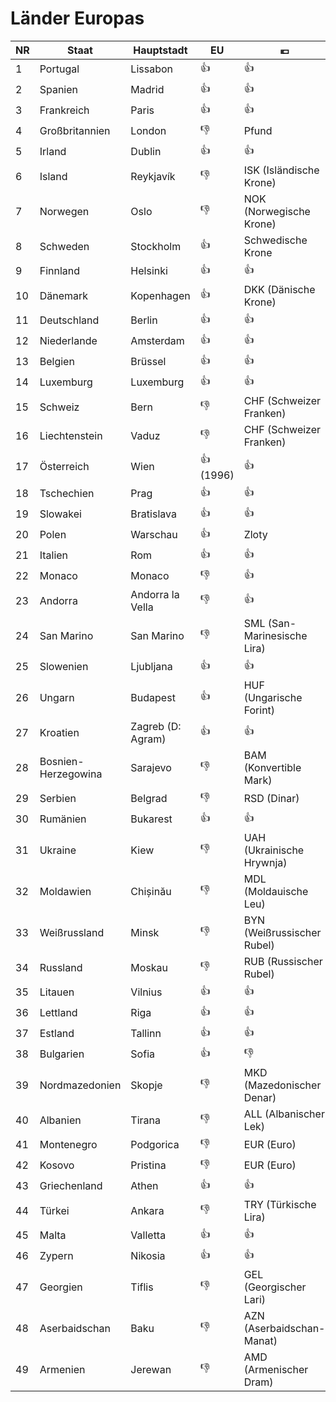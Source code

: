 # Länder Europas

| NR | Staat                     | Hauptstadt       | EU | 💶 |
|----|---------------------------|------------------|----|------|
| 1  | Portugal            | Lissabon          | 👍 | 👍   |
| 2  | Spanien             | Madrid            | 👍 | 👍   |
| 3  | Frankreich          | Paris             | 👍 | 👍   |
| 4  | Großbritannien      | London            | 👎 | Pfund |
| 5  | Irland              | Dublin            | 👍 | 👍   |
| 6  | Island              | Reykjavík         | 👎 | ISK (Isländische Krone)  |
| 7  | Norwegen            | Oslo              | 👎 | NOK (Norwegische Krone)  |
| 8  | Schweden            | Stockholm         | 👍 | Schwedische Krone |
| 9  | Finnland            | Helsinki          | 👍 | 👍   |
| 10 | Dänemark            | Kopenhagen        | 👍 | DKK (Dänische Krone)  |
| 11 | Deutschland         | Berlin            | 👍 | 👍   |
| 12 | Niederlande         | Amsterdam         | 👍 | 👍   |
| 13 | Belgien             | Brüssel           | 👍 | 👍   |
| 14 | Luxemburg           | Luxemburg         | 👍 | 👍   |
| 15 | Schweiz             | Bern              | 👎 | CHF (Schweizer Franken)  |
| 16 | Liechtenstein       | Vaduz             | 👎 | CHF (Schweizer Franken)  |
| 17 | Österreich          | Wien              | 👍 (1996) | 👍   |
| 18 | Tschechien          | Prag              | 👍 | 👍   |
| 19 | Slowakei            | Bratislava        | 👍 | 👍   |
| 20 | Polen               | Warschau          | 👍 | Zloty   |
| 21 | Italien             | Rom               | 👍 | 👍   |
| 22 | Monaco              | Monaco            | 👎 | 👍   |
| 23 | Andorra             | Andorra la Vella  | 👎 |  👍  |
| 24 | San Marino          | San Marino        | 👎 | SML (San-Marinesische Lira)  |
| 25 | Slowenien           | Ljubljana         | 👍 | 👍   |
| 26 | Ungarn              | Budapest          | 👍 | HUF (Ungarische Forint)  |
| 27 | Kroatien            | Zagreb (D: Agram) | 👍 | 👍 |
| 28 | Bosnien-Herzegowina | Sarajevo          | 👎 | BAM (Konvertible Mark)  |
| 29 | Serbien             | Belgrad           | 👎 | RSD (Dinar)  |
| 30 | Rumänien            | Bukarest          | 👍 | 👍   |
| 31 | Ukraine             | Kiew              | 👎 | UAH (Ukrainische Hrywnja)  |
| 32 | Moldawien           | Chișinău          | 👎 | MDL (Moldauische Leu)  |
| 33 | Weißrussland        | Minsk             | 👎 | BYN (Weißrussischer Rubel) |
| 34 | Russland            | Moskau            | 👎 | RUB (Russischer Rubel)  |
| 35 | Litauen             | Vilnius           | 👍 | 👍  |
| 36 | Lettland            | Riga              | 👍 | 👍  |
| 37 | Estland             | Tallinn           | 👍 | 👍  |
| 38 | Bulgarien           | Sofia             | 👍 | 👎  |
| 39 | Nordmazedonien      | Skopje            | 👎 | MKD (Mazedonischer Denar)  |
| 40 | Albanien            | Tirana            | 👎 | ALL (Albanischer Lek)  |
| 41 | Montenegro          | Podgorica         | 👎 | EUR (Euro)  |
| 42 | Kosovo              | Pristina          | 👎 | EUR (Euro)  |
| 43 | Griechenland        | Athen             | 👍 | 👍   |
| 44 | Türkei              | Ankara            | 👎 | TRY (Türkische Lira)  |
| 45 | Malta               | Valletta          | 👍 | 👍   |
| 46 | Zypern              | Nikosia           | 👍 | 👍   |
| 47 | Georgien            | Tiflis            | 👎 | GEL (Georgischer Lari) |
| 48 | Aserbaidschan       | Baku              | 👎 | AZN (Aserbaidschan-Manat)  |
| 49 | Armenien            | Jerewan           | 👎 | AMD (Armenischer Dram)  |